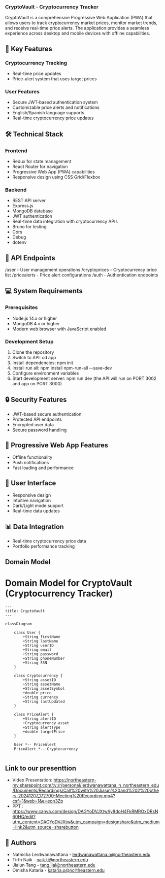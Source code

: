 ### CryptoVault - Cryptocurrency Tracker

CryptoVault is a comprehensive Progressive Web Application (PWA) that allows users to track cryptocurrency market prices, monitor market trends, and receive real-time price alerts. The application provides a seamless experience across desktop and mobile devices with offline capabilities.

## 🚀 Key Features

### Cryptocurrency Tracking
- Real-time price updates 
- Price-alert system that uses target prices


### User Features
- Secure JWT-based authentication system
- Customizable price alerts and notifications
- English/Spanish language supports
- Real-time cryptocurrency price updates

## 🛠️ Technical Stack

### Frontend
- Redux for state management
- React Router for navigation
- Progressive Web App (PWA) capabilities
- Responsive design using CSS Grid/Flexbox

### Backend
- REST API server
- Express.js
- MongoDB database
- JWT authentication
- Real-time data integration with cryptocurrency APIs
- Bruno for testing
- Cors
- Debug
- dotenv

## 📱 API Endpoints

/user          - User management operations
/cryptoprices  - Cryptocurrency price list
/pricealerts    - Price alert configurations
/auth          - Authentication endpoints


## 💻 System Requirements

### Prerequisites
- Node.js 14.x or higher
- MongoDB 4.x or higher
- Modern web browser with JavaScript enabled

### Development Setup
1. Clone the repository
2. Switch to API: cd app
3. Install dependencies: npm init
4. Install run all: npm install npm-run-all --save-dev
5. Configure environment variables
6. Start development server: npm run dev (the API will run on PORT 3002 and app on PORT 3000)

## 🔒 Security Features
- JWT-based secure authentication
- Protected API endpoints
- Encrypted user data
- Secure password handling

## 📱 Progressive Web App Features
- Offline functionality
- Push notifications
- Fast loading and performance

## 🎨 User Interface
- Responsive design
- Intuitive navigation
- Dark/Light mode support
- Real-time data updates

## 📊 Data Integration
- Real-time cryptocurrency price data
- Portfolio performance tracking

## Domain Model
# Domain Model for CryptoVault (Cryptocurrency Tracker)

```mermaid
---
title: CryptoVault
---

classDiagram

    class User {
        +String firstName
        +String lastName
        +String userID
        +String email
        +String password
        +String phoneNumber
        +String SSN
    }

    class Cryptocurrency {
        +String assetID
        +String assetName
        +String assetSymbol
        +double price
        +String currency
        +String lastUpdated
    }

    class PriceAlert {
        +String alertID
        +Cryptocurrency asset
        +String alertType
        +double targetPrice
    }

    User *-- PriceAlert
    PriceAlert *-- Cryptocurrency


```

## Link to our presenttion
- Video Presentation: https://northeastern-my.sharepoint.com/:v:/r/personal/lerdwanawattana_n_northeastern_edu/Documents/Recordings/Call%20with%20Jialun%20and%202%20others-20241207_172700-Meeting%20Recording.mp4?csf=1&web=1&e=eon3Zp
- PPT : https://www.canva.com/design/DAGYoDVJXtw/iy8doH4FkRMROxDRsN60HQ/edit?utm_content=DAGYoDVJXtw&utm_campaign=designshare&utm_medium=link2&utm_source=sharebutton

## 👥 Authors
- Natnicha Lerdwanawattana - lerdwanawattana.n@northeastern.edu
- Tirth Naik - naik.ti@northeastern.edu
- Jialun Tang - tang.jial@northeastern.edu
- Omisha Kataria - kataria.o@northeastern.edu

